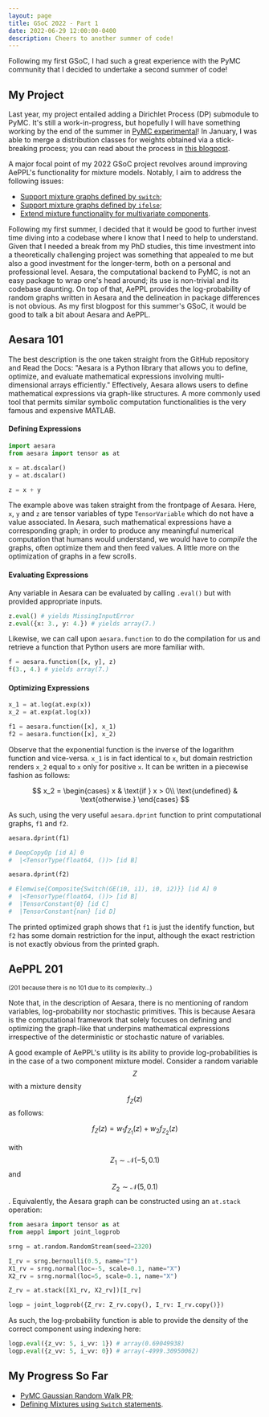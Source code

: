 ```yaml
---
layout: page
title: GSoC 2022 - Part 1
date: 2022-06-29 12:00:00-0400
description: Cheers to another summer of code!
---
```


Following my first GSoC, I had such a great experience with the PyMC community that I decided to undertake a second summer of code!

## **My Project**

Last year, my project entailed adding a Dirichlet Process (DP) submodule to PyMC. It's still a work-in-progress, but hopefully I will have something working by the end of the summer in [PyMC experimental](https://github.com/pymc-devs/pymc-experimental)! In January, I was able to merge a distribution classes for weights obtained via a stick-breaking process; you can read about the process in [this blogpost](https://larrydong.com/gsoc/stickbreakingweights/).

A major focal point of my 2022 GSoC project revolves around improving AePPL's functionality for mixture models. Notably, I aim to address the following issues:

- [Support mixture graphs defined by `switch`](https://github.com/aesara-devs/aeppl/issues/77);
- [Support mixture graphs defined by `ifelse`](https://github.com/aesara-devs/aeppl/issues/76);
- [Extend mixture functionality for multivariate components](https://github.com/aesara-devs/aeppl/issues/106).

Following my first summer, I decided that it would be good to further invest time diving into a codebase where I know that I need to help to understand. Given that I needed a break from my PhD studies, this time investment into a theoretically challenging project was something that appealed to me but also a good investment for the longer-term, both on a personal and professional level. Aesara, the computational backend to PyMC, is not an easy package to wrap one's head around; its use is non-trivial and its codebase daunting. On top of that, AePPL provides the log-probability of random graphs written in Aesara and the delineation in package differences is not obvious. As my first blogpost for this summer's GSoC, it would be good to talk a bit about Aesara and AePPL.

## **Aesara 101**

The best description is the one taken straight from the GitHub repository and Read the Docs: "Aesara is a Python library that allows you to define, optimize, and evaluate mathematical expressions involving multi-dimensional arrays efficiently." Effectively, Aesara allows users to define mathematical expressions via graph-like structures. A more commonly used tool that permits similar symbolic computation functionalities is the very famous and expensive MATLAB.

#### **Defining Expressions**

```python
import aesara
from aesara import tensor as at

x = at.dscalar()
y = at.dscalar()

z = x + y
```

The example above was taken straight from the frontpage of Aesara. Here, `x`, `y` and `z` are tensor variables of type `TensorVariable` which do not have a value associated. In Aesara, such mathematical expressions have a corresponding graph; in order to produce any meaningful numerical computation that humans would understand, we would have to _compile_ the graphs, often optimize them and then feed values. A little more on the optimization of graphs in a few scrolls.

#### **Evaluating Expressions**

Any variable in Aesara can be evaluated by calling `.eval()` but with provided appropriate inputs.

```python
z.eval() # yields MissingInputError
z.eval({x: 3., y: 4.}) # yields array(7.)
```

Likewise, we can call upon `aesara.function` to do the compilation for us and retrieve a function that Python users are more familiar with.

```python
f = aesara.function([x, y], z)
f(3., 4.) # yields array(7.)
```

#### **Optimizing Expressions**

```python
x_1 = at.log(at.exp(x))
x_2 = at.exp(at.log(x))

f1 = aesara.function([x], x_1)
f2 = aesara.function([x], x_2)
```

Observe that the exponential function is the inverse of the logarithm function and vice-versa. `x_1` is in fact identical to `x`, but domain restriction renders `x_2` equal to `x` only for positive `x`. It can be written in a piecewise fashion as follows:

$$
x_2 =
\begin{cases}
    x & \text{if } x > 0\\
    \text{undefined} & \text{otherwise.}
\end{cases}
$$

As such, using the very useful `aesara.dprint` function to print computational graphs, `f1` and `f2`.

```python
aesara.dprint(f1)

# DeepCopyOp [id A] 0
#  |<TensorType(float64, ())> [id B]

aesara.dprint(f2)

# Elemwise{Composite{Switch(GE(i0, i1), i0, i2)}} [id A] 0
#  |<TensorType(float64, ())> [id B]
#  |TensorConstant{0} [id C]
#  |TensorConstant{nan} [id D]
```

The printed optimized graph shows that `f1` is just the identify function, but `f2` has some domain restriction for the input, although the exact restriction is not exactly obvious from the printed graph.

## **AePPL 201**

<p><small>(201 because there is no 101 due to its complexity...)</small></p>

Note that, in the description of Aesara, there is no mentioning of random variables, log-probability nor stochastic primitives. This is because Aesara is the computational framework that solely focuses on defining and optimizing the graph-like that underpins mathematical expressions irrespective of the deterministic or stochastic nature of variables.

A good example of AePPL's utility is its ability to provide log-probabilities is in the case of a two component mixture model. Consider a random variable $$Z$$ with a mixture density $$f_Z(z)$$ as follows:

$$
    f_Z(z) = w_1 f_{Z_1}(z) + w_2 f_{Z_2}(z)
$$

with $$Z_1 \sim \mathcal{N}(-5, 0.1)$$ and $$Z_2 \sim \mathcal{N}(5, 0.1)$$. Equivalently, the Aesara graph can be constructed using an `at.stack` operation:

```python
from aesara import tensor as at
from aeppl import joint_logprob

srng = at.random.RandomStream(seed=2320)

I_rv = srng.bernoulli(0.5, name="I")
X1_rv = srng.normal(loc=-5, scale=0.1, name="X")
X2_rv = srng.normal(loc=5, scale=0.1, name="X")

Z_rv = at.stack([X1_rv, X2_rv])[I_rv]

logp = joint_logprob({Z_rv: Z_rv.copy(), I_rv: I_rv.copy()})
```

As such, the log-probability function is able to provide the density of the correct component using indexing here:

```python
logp.eval({z_vv: 5, i_vv: 1}) # array(0.69049938)
logp.eval({z_vv: 5, i_vv: 0}) # array(-4999.30950062)
```

## **My Progress So Far**

- [PyMC Gaussian Random Walk PR](https://github.com/pymc-devs/pymc/pull/5814);
- [Defining Mixtures using `Switch` statements](https://github.com/aesara-devs/aeppl/pull/154/).
